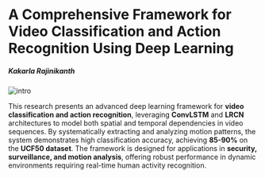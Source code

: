 # **A Comprehensive Framework for Video Classification and Action Recognition Using Deep Learning**

##### *Kakarla Rajinikanth*

![intro](https://github.com/user-attachments/assets/27397118-6c95-4306-8b6e-db60a4c8285b)


This research presents an advanced deep learning framework for **video classification and action recognition**, leveraging **ConvLSTM** and **LRCN** architectures to model both spatial and temporal dependencies in video sequences. By systematically extracting and analyzing motion patterns, the system demonstrates high classification accuracy, achieving **85-90%** on the **UCF50 dataset**. The framework is designed for applications in **security, surveillance, and motion analysis**, offering robust performance in dynamic environments requiring real-time human activity recognition.
